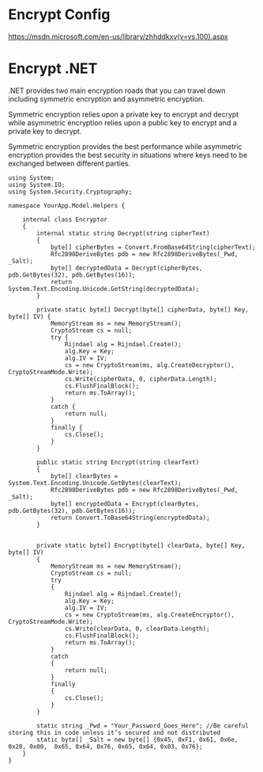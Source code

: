 # Encrypt Config

https://msdn.microsoft.com/en-us/library/zhhddkxy(v=vs.100).aspx

# Encrypt .NET

.NET provides two main encryption roads that you can travel down including symmetric encryption and asymmetric encryption.

Symmetric encryption relies upon a private key to encrypt and decrypt while asymmetric encryption relies upon a public key to encrypt and a private key to decrypt.

Symmetric encryption provides the best performance while asymmetric encryption provides the best security in situations where keys need to be exchanged between different parties.

    using System;
    using System.IO;
    using System.Security.Cryptography;

    namespace YourApp.Model.Helpers {

        internal class Encryptor
        {
            internal static string Decrypt(string cipherText)
            {
                byte[] cipherBytes = Convert.FromBase64String(cipherText);
                Rfc2898DeriveBytes pdb = new Rfc2898DeriveBytes(_Pwd, _Salt);
                byte[] decryptedData = Decrypt(cipherBytes, pdb.GetBytes(32), pdb.GetBytes(16));
                return System.Text.Encoding.Unicode.GetString(decryptedData);
            }

            private static byte[] Decrypt(byte[] cipherData, byte[] Key, byte[] IV) {
                MemoryStream ms = new MemoryStream();
                CryptoStream cs = null;
                try {
                    Rijndael alg = Rijndael.Create();
                    alg.Key = Key;
                    alg.IV = IV;
                    cs = new CryptoStream(ms, alg.CreateDecryptor(), CryptoStreamMode.Write);
                    cs.Write(cipherData, 0, cipherData.Length);
                    cs.FlushFinalBlock();
                    return ms.ToArray();
                }
                catch {
                    return null;
                }
                finally {
                    cs.Close();
                }
            }

            public static string Encrypt(string clearText)
            {
                byte[] clearBytes = System.Text.Encoding.Unicode.GetBytes(clearText);
                Rfc2898DeriveBytes pdb = new Rfc2898DeriveBytes(_Pwd, _Salt);
                byte[] encryptedData = Encrypt(clearBytes, pdb.GetBytes(32), pdb.GetBytes(16));
                return Convert.ToBase64String(encryptedData);
            }


            private static byte[] Encrypt(byte[] clearData, byte[] Key, byte[] IV)
            {
                MemoryStream ms = new MemoryStream();
                CryptoStream cs = null;
                try
                {
                    Rijndael alg = Rijndael.Create();
                    alg.Key = Key;
                    alg.IV = IV;
                    cs = new CryptoStream(ms, alg.CreateEncryptor(), CryptoStreamMode.Write);
                    cs.Write(clearData, 0, clearData.Length);
                    cs.FlushFinalBlock();
                    return ms.ToArray();
                }
                catch
                {
                    return null;
                }
                finally
                {
                    cs.Close();
                }
            }

            static string _Pwd = "Your_Password_Goes_Here"; //Be careful storing this in code unless it’s secured and not distributed
            static byte[] _Salt = new byte[] {0x45, 0xF1, 0x61, 0x6e, 0x20, 0x00,  0x65, 0x64, 0x76, 0x65, 0x64, 0x03, 0x76};
        }
    }
